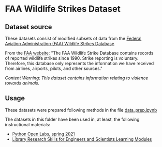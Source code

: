# FAA Wildlife Strikes Dataset

## Dataset source

These datasets consist of modified subsets of data from the [Federal Aviation Administration (FAA) Wildlife Strikes Database](https://wildlife.faa.gov/search).

From the [FAA website](https://wildlife.faa.gov/home): "The FAA Wildlife Strike Database contains records of reported wildlife strikes since 1990. Strike reporting is voluntary. Therefore, this database only represents the information we have received from airlines, airports, pilots, and other sources."

*Content Warning: This dataset contains information relating to violence towards animals.*

## Usage

These datasets were prepared following methods in the file [data_prep.ipynb](./data_prep.ipynb)

The datasets in this folder have been used in, at least, the following instructional materials:

- [Python Open Labs, spring 2021](https://github.com/ncsu-libraries-data-vis/python-open-labs/tree/spring-2021)
- [Library Research Skills for Engineers and Scientists Learning Modules](https://github.com/NCSU-Libraries/data-viz-instruction/tree/main/Data_Analysis_with_Python)